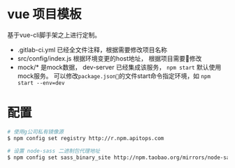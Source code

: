# vue 项目模板

基于vue-cli脚手架之上进行定制。

+ .gitlab-ci.yml 已经全文件注释，根据需要修改项目名称
+ src/config/index.js 根据环境变更的host地址， 根据项目需要修改
+ mock/* 是mock数据， dev-server 已经集成该服务， ```npm start``` 默认使用mock服务。 可以修改```package.json```的文件start命令指定环境，如 ```npm start --env=dev```

# 配置

```bash
# 使用g公司私有镜像源
$ npm config set registry http://r.npm.apitops.com

# 设置 node-sass 二进制包代理地址
$ npm config set sass_binary_site http://npm.taobao.org/mirrors/node-sass
```
